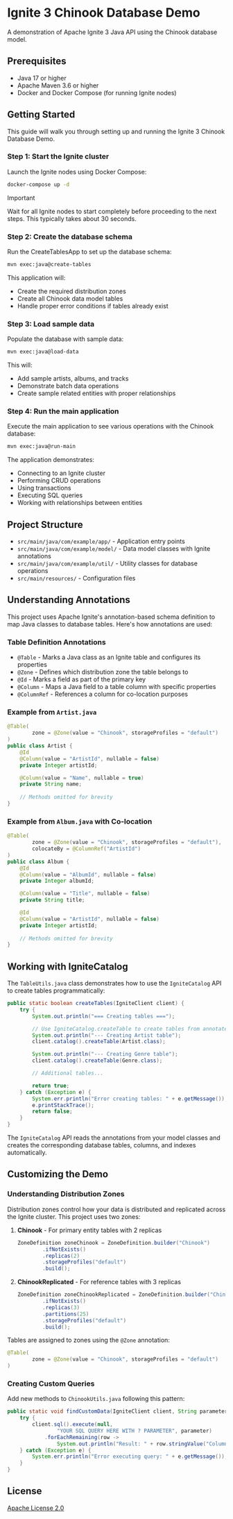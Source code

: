 # Ignite 3 Chinook Database Demo

A demonstration of Apache Ignite 3 Java API using the Chinook database model.

## Prerequisites

- Java 17 or higher
- Apache Maven 3.6 or higher
- Docker and Docker Compose (for running Ignite nodes)

## Getting Started

This guide will walk you through setting up and running the Ignite 3 Chinook Database Demo.

### Step 1: Start the Ignite cluster

Launch the Ignite nodes using Docker Compose:

```bash
docker-compose up -d
```

> [!IMPORTANT]
> Wait for all Ignite nodes to start completely before proceeding to the next steps. This typically takes about 30 seconds.

### Step 2: Create the database schema

Run the CreateTablesApp to set up the database schema:

```bash
mvn exec:java@create-tables
```

This application will:

- Create the required distribution zones
- Create all Chinook data model tables
- Handle proper error conditions if tables already exist

### Step 3: Load sample data

Populate the database with sample data:

```bash
mvn exec:java@load-data
```

This will:

- Add sample artists, albums, and tracks
- Demonstrate batch data operations
- Create sample related entities with proper relationships

### Step 4: Run the main application

Execute the main application to see various operations with the Chinook database:

```bash
mvn exec:java@run-main
```

The application demonstrates:

- Connecting to an Ignite cluster
- Performing CRUD operations
- Using transactions
- Executing SQL queries
- Working with relationships between entities

## Project Structure

- `src/main/java/com/example/app/` - Application entry points
- `src/main/java/com/example/model/` - Data model classes with Ignite annotations
- `src/main/java/com/example/util/` - Utility classes for database operations
- `src/main/resources/` - Configuration files

## Understanding Annotations

This project uses Apache Ignite's annotation-based schema definition to map Java classes to database tables. Here's how annotations are used:

### Table Definition Annotations

- `@Table` - Marks a Java class as an Ignite table and configures its properties
- `@Zone` - Defines which distribution zone the table belongs to
- `@Id` - Marks a field as part of the primary key
- `@Column` - Maps a Java field to a table column with specific properties
- `@ColumnRef` - References a column for co-location purposes

### Example from `Artist.java`

```java
@Table(
        zone = @Zone(value = "Chinook", storageProfiles = "default")
)
public class Artist {
    @Id
    @Column(value = "ArtistId", nullable = false)
    private Integer artistId;

    @Column(value = "Name", nullable = true)
    private String name;
    
    // Methods omitted for brevity
}
```

### Example from `Album.java` with Co-location

```java
@Table(
        zone = @Zone(value = "Chinook", storageProfiles = "default"),
        colocateBy = @ColumnRef("ArtistId")
)
public class Album {
    @Id
    @Column(value = "AlbumId", nullable = false)
    private Integer albumId;

    @Column(value = "Title", nullable = false)
    private String title;

    @Id
    @Column(value = "ArtistId", nullable = false)
    private Integer artistId;
    
    // Methods omitted for brevity
}
```

## Working with IgniteCatalog

The `TableUtils.java` class demonstrates how to use the `IgniteCatalog` API to create tables programmatically:

```java
public static boolean createTables(IgniteClient client) {
    try {
        System.out.println("=== Creating tables ===");

        // Use IgniteCatalog.createTable to create tables from annotated classes
        System.out.println("--- Creating Artist table");
        client.catalog().createTable(Artist.class);

        System.out.println("--- Creating Genre table");
        client.catalog().createTable(Genre.class);

        // Additional tables...

        return true;
    } catch (Exception e) {
        System.err.println("Error creating tables: " + e.getMessage());
        e.printStackTrace();
        return false;
    }
}
```

The `IgniteCatalog` API reads the annotations from your model classes and creates the corresponding database tables, columns, and indexes automatically.

## Customizing the Demo

### Understanding Distribution Zones

Distribution zones control how your data is distributed and replicated across the Ignite cluster. This project uses two zones:

1. **Chinook** - For primary entity tables with 2 replicas

   ```java
   ZoneDefinition zoneChinook = ZoneDefinition.builder("Chinook")
           .ifNotExists()
           .replicas(2)
           .storageProfiles("default")
           .build();
   ```

2. **ChinookReplicated** - For reference tables with 3 replicas

   ```java
   ZoneDefinition zoneChinookReplicated = ZoneDefinition.builder("ChinookReplicated")
           .ifNotExists()
           .replicas(3)
           .partitions(25)
           .storageProfiles("default")
           .build();
   ```

Tables are assigned to zones using the `@Zone` annotation:

```java
@Table(
        zone = @Zone(value = "Chinook", storageProfiles = "default")
)
```

### Creating Custom Queries

Add new methods to `ChinookUtils.java` following this pattern:

```java
public static void findCustomData(IgniteClient client, String parameter) {
    try {
        client.sql().execute(null,
                "YOUR SQL QUERY HERE WITH ? PARAMETER", parameter)
            .forEachRemaining(row ->
                System.out.println("Result: " + row.stringValue("ColumnName")));
    } catch (Exception e) {
        System.err.println("Error executing query: " + e.getMessage());
    }
}
```

## License

[Apache License 2.0](https://www.apache.org/licenses/LICENSE-2.0)
